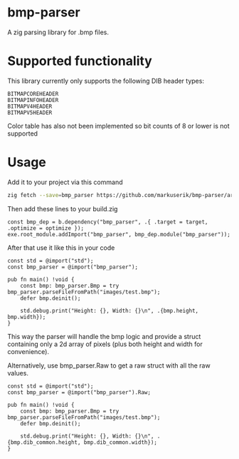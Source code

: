# bmp-parser

A zig parsing library for .bmp files.

# Supported functionality

This library currently only supports the following DIB header types:
```
BITMAPCOREHEADER 
BITMAPINFOHEADER
BITMAPV4HEADER
BITMAPV5HEADER
```

Color table has also not been implemented so bit counts of 8 or lower is not
supported

# Usage

Add it to your project via this command
```sh
zig fetch --save=bmp_parser https://github.com/markuserik/bmp-parser/archive/0.1.0.tar.gz
```

Then add these lines to your build.zig
```zig
const bmp_dep = b.dependency("bmp_parser", .{ .target = target, .optimize = optimize });
exe.root_module.addImport("bmp_parser", bmp_dep.module("bmp_parser"));
```

After that use it like this in your code
```zig
const std = @import("std");
const bmp_parser = @import("bmp_parser");

pub fn main() !void {
    const bmp: bmp_parser.Bmp = try bmp_parser.parseFileFromPath("images/test.bmp");
    defer bmp.deinit();

    std.debug.print("Height: {}, Width: {}\n", .{bmp.height, bmp.width});
}
```
This way the parser will handle the bmp logic and provide a struct containing only a 2d array of pixels (plus both height and width for convenience).

Alternatively, use bmp_parser.Raw to get a raw struct with all the raw values.
```zig
const std = @import("std");
const bmp_parser = @import("bmp_parser").Raw;

pub fn main() !void {
    const bmp: bmp_parser.Bmp = try bmp_parser.parseFileFromPath("images/test.bmp");
    defer bmp.deinit();

    std.debug.print("Height: {}, Width: {}\n", .{bmp.dib_common.height, bmp.dib_common.width});
}
```
